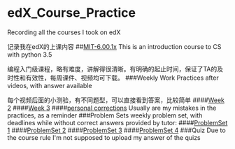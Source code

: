 
# edX_Course_Practice
Recording all the courses I took on edX

记录我在edX的上课内容
##[MIT-6.00.1x](https://github.com/vivi3nli/edX_course_practice/tree/master/MITx_6.00.1x)
This is an introduction course to CS with python 3.5 

编程入门级课程，略有难度，讲解得很清晰。有明确的起止时间，保证了TA的及时性和有效性，每周课件、视频均可下载。
###Weekly Work
Practices after videos, with answer available 

每个视频后面的小测验，有不同题型，可以直接看到答案，比较简单
####[Week 2](https://github.com/vivi3nli/edX_course_practice/blob/master/MITx_6.00.1x/Week_2_Exercises.py)
####[Week 3](https://github.com/vivi3nli/edX_course_practice/blob/master/MITx_6.00.1x/Week_3_Exercises.py)
####[personal corrections](https://github.com/vivi3nli/edX_course_practice/blob/master/MITx_6.00.1x/corrections.py)
Usually are my mistakes in the practices, as a reminder
###Problem Sets
weekly problem set, with deadlines while without correct answers provided by tutor:
####[ProblemSet 1](https://github.com/vivi3nli/edX_course_practice/blob/master/MITx_6.00.1x/ProblemSet1.py)
####[ProblemSet 2](https://github.com/vivi3nli/edX_course_practice/blob/master/MITx_6.00.1x/ProblemSet2.py)
####[ProblemSet 3](https://github.com/vivi3nli/edX_course_practice/tree/master/MITx_6.00.1x/ProblemSet3)
####[ProblemSet 4](https://github.com/vivi3nli/edX_course_practice/tree/master/MITx_6.00.1x/ProblemSet4)
###Quiz
Due to the course rule I'm not supposed to upload my answer of the quizs
